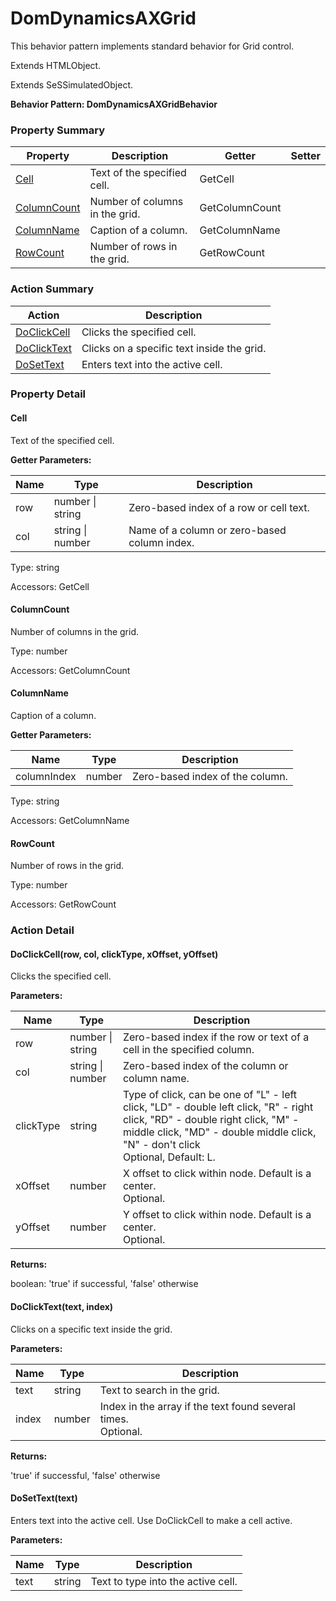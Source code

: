 # DomDynamicsAXGrid

This behavior pattern implements standard behavior for Grid control.
 
Extends HTMLObject.

Extends SeSSimulatedObject.





**Behavior Pattern: DomDynamicsAXGridBehavior**


<!-- ============================== property summary ========================== -->

	

### Property Summary

| **Property** | **Description** | **Getter** | **Setter** |
| ------------ | --------------- | ---------- | ---------- |
| [Cell](#Cell) | Text of the specified cell. | GetCell |  |
| [ColumnCount](#ColumnCount) | Number of columns in the grid. | GetColumnCount |  |
| [ColumnName](#ColumnName) | Caption of a column. | GetColumnName |  |
| [RowCount](#RowCount) | Number of rows in the grid. | GetRowCount |  |



	
<!-- ============================== action summary ========================== -->



### Action Summary

|  **Action** | **Description** | 
| ----------- | --------------- |
|	[DoClickCell](#DoClickCell) | Clicks the specified cell. |
|	[DoClickText](#DoClickText) | Clicks on a specific text inside the grid. |
|	[DoSetText](#DoSetText) | Enters text into the active cell. |




<!-- ============================== property detail ========================== -->
	
### Property Detail
		
<a name="Cell"></a>
#### Cell


Text of the specified cell.

			
**Getter Parameters:**

| **Name** | **Type** | **Description** |
| -------- | -------- | --------------- |	
| row | number \| string | Zero-based index of a row or cell text. |
| col | string \| number | Name of a column or zero-based column index. |


	
			
Type: string
			
			
Accessors: GetCell
			
		
<a name="ColumnCount"></a>
#### ColumnCount


Number of columns in the grid.

			
	
			
Type: number
			
			
Accessors: GetColumnCount
			
		
<a name="ColumnName"></a>
#### ColumnName


Caption of a column.

			
**Getter Parameters:**

| **Name** | **Type** | **Description** |
| -------- | -------- | --------------- |	
| columnIndex | number | Zero-based index of the column. |


	
			
Type: string
			
			
Accessors: GetColumnName
			
		
<a name="RowCount"></a>
#### RowCount


Number of rows in the grid.

			
	
			
Type: number
			
			
Accessors: GetRowCount
			
		
	
	
<!-- ============================== action detail ========================== -->
	
### Action Detail
		
<a name="DoClickCell"></a>    
#### DoClickCell(row, col, clickType, xOffset, yOffset)

Clicks the specified cell.


**Parameters:**

|	**Name** | **Type** | **Description** |
| ---------- | -------- | --------------- |
| row | number \| string |	Zero-based index if the row or text of a cell in the specified column. |
| col | string \| number |	Zero-based index of the column or column name. |
| clickType | string |	Type of click, can be one of "L" - left click, "LD" - double left click, "R" - right click, "RD" - double right click, "M" - middle click, "MD" - double middle click, "N" - don't click<br>Optional, Default: L. |
| xOffset | number |	X offset to click within node. Default is a center.<br>Optional. |
| yOffset | number |	Y offset to click within node. Default is a center.<br>Optional. |




**Returns:**

boolean: 'true' if successful, 'false' otherwise



<a name="see.also.domdynamicsaxgrid.doclickcell"></a>

<a name="DoClickText"></a>    
#### DoClickText(text, index)

Clicks on a specific text inside the grid.


**Parameters:**

|	**Name** | **Type** | **Description** |
| ---------- | -------- | --------------- |
| text | string |	Text to search in the grid. |
| index | number |	Index in the array if the text found several times.<br>Optional. |




**Returns:**

'true' if successful, 'false' otherwise



<a name="see.also.domdynamicsaxgrid.doclicktext"></a>

<a name="DoSetText"></a>    
#### DoSetText(text)

Enters text into the active cell. Use DoClickCell to make a cell active.


**Parameters:**

|	**Name** | **Type** | **Description** |
| ---------- | -------- | --------------- |
| text | string |	Text to type into the active cell. |





<a name="see.also.domdynamicsaxgrid.dosettext"></a>

	

